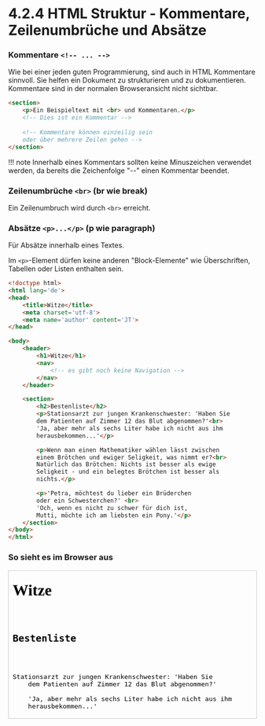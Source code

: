 # 4.2.4 HTML Struktur - Kommentare, Zeilenumbrüche und Absätze

### Kommentare `<!-- ... -->`

Wie bei einer jeden guten Programmierung, sind auch in HTML Kommentare sinnvoll. Sie helfen ein Dokument zu strukturieren und zu dokumentieren. Kommentare sind in der normalen Browseransicht nicht sichtbar. 

```html
<section>
    <p>Ein Beispieltext mit <br> und Kommentaren.</p>
    <!-- Dies ist ein Kommentar -->
    
    <!-- Kommentare können einzeilig sein
    oder über mehrere Zeilen gehen -->
</section>
```

!!! note
    Innerhalb eines Kommentars sollten keine Minuszeichen verwendet werden, da bereits die Zeichenfolge "--" einen Kommentar beendet.



### Zeilenumbrüche `<br>` (br wie break)
Ein Zeilenumbruch wird durch `<br>` erreicht.

### Absätze `<p>...</p>` (p wie paragraph)
Für Absätze innerhalb eines Textes.

Im `<p>`-Element dürfen keine anderen "Block-Elemente" wie Überschriften, Tabellen oder Listen enthalten sein. 

```html linenums="1"
<!doctype html>
<html lang='de'>
<head>
    <title>Witze</title>
    <meta charset='utf-8'>
    <meta name='author' content='JT'>
</head>

<body>
    <header>
        <h1>Witze</h1>
        <nav>
            <!-- es gibt noch keine Navigation -->
        </nav>
    </header>

    <section>
        <h2>Bestenliste</h2>
        <p>Stationsarzt zur jungen Krankenschwester: 'Haben Sie 
        dem Patienten auf Zimmer 12 das Blut abgenommen?'<br>
        'Ja, aber mehr als sechs Liter habe ich nicht aus ihm
        herausbekommen...'</p>

        <p>Wenn man einen Mathematiker wählen lässt zwischen 
        einem Brötchen und ewiger Seligkeit, was nimmt er?<br> 
        Natürlich das Brötchen: Nichts ist besser als ewige 
        Seligkeit - und ein belegtes Brötchen ist besser als 
        nichts.</p>

        <p>'Petra, möchtest du lieber ein Brüderchen 
        oder ein Schwesterchen?' <br>
        'Och, wenn es nicht zu schwer für dich ist, 
        Mutti, möchte ich am liebsten ein Pony.'</p>
    </section>
</body>
</html>
```


### So sieht es im Browser aus

<iframe id="static-preview-frame" 
        style="width: 100%; height: 300px; border: 1px solid #ccc;"
        srcdoc="
<!doctype html>
<html lang='de'>
<head>
    <title>Witze</title>
    <meta charset='utf-8'>
    <meta name='author' content='JT'>
</head>

<body>
    <header>
        <h1>Witze</h1>
        <nav>
            <!-- es gibt noch keine Navigation -->
        </nav>
    </header>

    <section>
        <h2>Bestenliste</h2>
        <p>Stationsarzt zur jungen Krankenschwester: 'Haben Sie 
        dem Patienten auf Zimmer 12 das Blut abgenommen?'<br>
        'Ja, aber mehr als sechs Liter habe ich nicht aus ihm
        herausbekommen...'</p>

        <p>Wenn man einen Mathematiker wählen lässt zwischen 
        einem Brötchen und ewiger Seligkeit, was nimmt er?<br> 
        Natürlich das Brötchen: Nichts ist besser als ewige 
        Seligkeit - und ein belegtes Brötchen ist besser als 
        nichts.</p>

        <p>'Petra, möchtest du lieber ein Brüderchen 
        oder ein Schwesterchen?' <br>
        'Och, wenn es nicht zu schwer für dich ist, 
        Mutti, möchte ich am liebsten ein Pony.'</p>
    </section>
</body>
</html>
">
</iframe>


